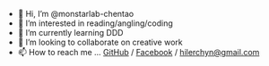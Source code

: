 - 👋 Hi, I’m @monstarlab-chentao
- 👀 I’m interested in reading/angling/coding
- 🌱 I’m currently learning DDD
- 💞️ I’m looking to collaborate on creative work
- 📫 How to reach me ...  [GitHub](https://github.com/hilerchyn) / [Facebook](https://www.facebook.com/hilerchyn) / [hilerchyn@gmail.com](mailto:hilerchyn@gmail.com) 

<!---
monstarlab-chentao/monstarlab-chentao is a ✨ special ✨ repository because its `README.md` (this file) appears on your GitHub profile.
You can click the Preview link to take a look at your changes.
--->
